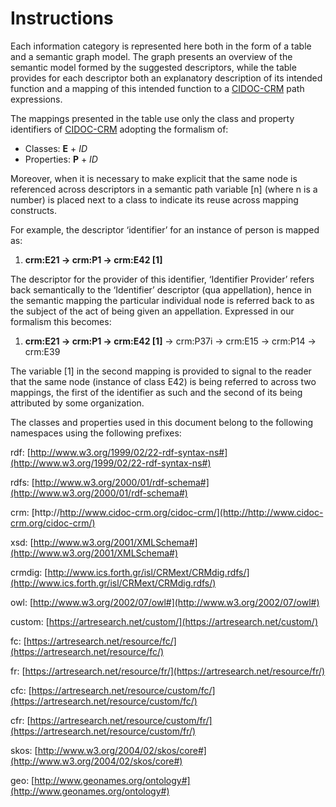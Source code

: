 # Instructions

Each information category is represented here both in the form of a table and a semantic graph model. The graph presents an overview of the semantic model formed by the suggested descriptors, while the table provides for each descriptor both an explanatory description of its intended function and a mapping of this intended function to a [CIDOC-CRM](https://www.cidoc-crm.org/) path expressions.

The mappings presented in the table use only the class and property identifiers of [CIDOC-CRM](https://www.cidoc-crm.org/) adopting the formalism of:

* Classes: **E** + _ID_
* Properties: **P** + _ID_

Moreover, when it is necessary to make explicit that the same node is referenced across descriptors in a semantic path variable [n] (where n is a number) is placed next to a class to indicate its reuse across mapping constructs.

For example, the descriptor ‘identifier’ for an instance of person is mapped as:

1.  __crm:E21 &rarr; crm:P1 &rarr; crm:E42 [1]__

The descriptor for the provider of this identifier, ‘Identifier Provider’ refers back semantically to the ‘Identifier’ descriptor (qua appellation), hence in the semantic mapping the particular individual node is referred back to as the subject of the act of being given an appellation. Expressed in our formalism this becomes:

1.  __crm:E21 &rarr; crm:P1 &rarr; crm:E42 [1]__ &rarr; crm:P37i &rarr; crm:E15 &rarr; crm:P14 &rarr; crm:E39 

The variable [1] in the second mapping is provided to signal to the reader that the same node (instance of class E42) is being referred to across two mappings, the first of the identifier as such and the second of its being attributed by some organization.

The classes and properties used in this document belong to the following namespaces using the following prefixes:

rdf: [http://www.w3.org/1999/02/22-rdf-syntax-ns#](http://www.w3.org/1999/02/22-rdf-syntax-ns#)

rdfs: [http://www.w3.org/2000/01/rdf-schema#](http://www.w3.org/2000/01/rdf-schema#)

crm: [http://http://www.cidoc-crm.org/cidoc-crm/](http://http://www.cidoc-crm.org/cidoc-crm/)

xsd: [http://www.w3.org/2001/XMLSchema#](http://www.w3.org/2001/XMLSchema#)

crmdig: [http://www.ics.forth.gr/isl/CRMext/CRMdig.rdfs/](http://www.ics.forth.gr/isl/CRMext/CRMdig.rdfs/)

owl: [http://www.w3.org/2002/07/owl#](http://www.w3.org/2002/07/owl#)

custom: [https://artresearch.net/custom/](https://artresearch.net/custom/)

fc: [https://artresearch.net/resource/fc/](https://artresearch.net/resource/fc/)

fr: [https://artresearch.net/resource/fr/](https://artresearch.net/resource/fr/)

cfc: [https://artresearch.net/resource/custom/fc/](https://artresearch.net/resource/custom/fc/)

cfr: [https://artresearch.net/resource/custom/fr/](https://artresearch.net/resource/custom/fr/)

skos: [http://www.w3.org/2004/02/skos/core#](http://www.w3.org/2004/02/skos/core#)

geo: [http://www.geonames.org/ontology#](http://www.geonames.org/ontology#)